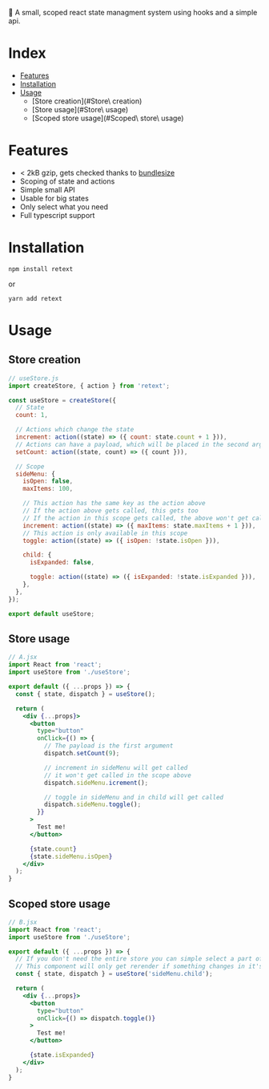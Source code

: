 🔐 A small, scoped react state managment system using hooks and a simple api.

# Index
* [Features](#Features)
* [Installation](#Installation)
* [Usage](#Usage)
  * [Store creation](#Store\ creation)
  * [Store usage](#Store\ usage)
  * [Scoped store usage](#Scoped\ store\ usage)

# Features
* < 2kB gzip, gets checked thanks to [bundlesize](https://github.com/siddharthkp/bundlesize)
* Scoping of state and actions
* Simple small API
* Usable for big states
* Only select what you need
* Full typescript support

# Installation
```
npm install retext
```
or
```
yarn add retext
```

# Usage
## Store creation
```js
// useStore.js
import createStore, { action } from 'retext';

const useStore = createStore({
  // State
  count: 1,

  // Actions which change the state
  increment: action((state) => ({ count: state.count + 1 })),
  // Actions can have a payload, which will be placed in the second argument
  setCount: action((state, count) => ({ count })),

  // Scope
  sideMenu: {
    isOpen: false,
    maxItems: 100,

    // This action has the same key as the action above
    // If the action above gets called, this gets too
    // If the action in this scope gets called, the above won't get called
    increment: action((state) => ({ maxItems: state.maxItems + 1 })),
    // This action is only available in this scope
    toggle: action((state) => ({ isOpen: !state.isOpen })),

    child: {
      isExpanded: false,

      toggle: action((state) => ({ isExpanded: !state.isExpanded })),
    },
  },
});

export default useStore;

```

## Store usage
```jsx
// A.jsx
import React from 'react';
import useStore from './useStore';

export default ({ ...props }) => {
  const { state, dispatch } = useStore();

  return (
    <div {...props}>
      <button
        type="button"
        onClick={() => {
          // The payload is the first argument
          dispatch.setCount(9);

          // increment in sideMenu will get called
          // it won't get called in the scope above
          dispatch.sideMenu.icrement();

          // toggle in sideMenu and in child will get called
          dispatch.sideMenu.toggle();
        }}
      >
        Test me!
      </button>

      {state.count}
      {state.sideMenu.isOpen}
    </div>
  );
}

```

## Scoped store usage
```jsx
// B.jsx
import React from 'react';
import useStore from './useStore';

export default ({ ...props }) => {
  // If you don't need the entire store you can simple select a part of it
  // This component will only get rerender if something changes in it's selected part
  const { state, dispatch } = useStore('sideMenu.child');

  return (
    <div {...props}>
      <button
        type="button"
        onClick={() => dispatch.toggle()}
      >
        Test me!
      </button>

      {state.isExpanded}
    </div>
  );
}

```
